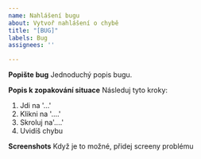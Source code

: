 ```yaml
---
name: Nahlášení bugu
about: Vytvoř nahlášení o chybě
title: "[BUG]"
labels: Bug
assignees: ''

---
```


**Popište bug**
Jednoduchý popis bugu.

**Popis k zopakování situace**
Následuj tyto kroky:
1. Jdi na '...'
2. Klikni na '....'
3. Skroluj na'....'
4. Uvidíš chybu

**Screenshots**
Když je to možné, přidej screeny problému
